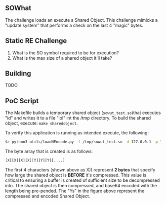 ## SOWhat
The challenge loads an execute a Shared Object. This challenge mimicks a "update system" that performs a check on the last 4 "magic" bytes.


## Static RE Challenge
1. What is the SO symbol required to be for execution?
2. What is the max size of a shared object it'll take?

## Building
TODO


## PoC Script
The Makefile builds a temporary shared object (```sowut_test.so```)that executes "id" and writes it to a file "lol" int the /tmp directory.
To build the shared object, execute: ```make sharedobject```.

To verify this application is running as intended execute, the following:

``` sh
$> python3 utils/loadNEncode.py -f /tmp/sowut_test.so -d 127.0.0.1 -p 1776
```

The byte array that is created is as follows:
``` sh
[X][X][X][X][Y][Y][Y][....]
```
The first 4 characters (shown above as X)) represent **2 bytes** that specify how large the shared object is **BEFORE** it's compressed.
This value is critical to ensuring a buffer is created of sufficient size to be decompressed into. The shared object is then compressed,
and base64 encoded with the length being pre-pended. The "Ys" in the figure above represent the compressed and encoded Shared Object.
